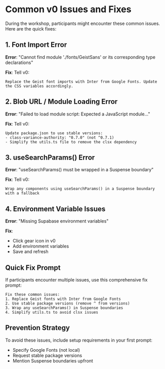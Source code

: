 # Common v0 Issues and Fixes

During the workshop, participants might encounter these common issues. Here are the quick fixes:

## 1. Font Import Error
**Error**: "Cannot find module './fonts/GeistSans' or its corresponding type declarations"

**Fix**: Tell v0:
```
Replace the Geist font imports with Inter from Google Fonts. Update the CSS variables accordingly.
```

## 2. Blob URL / Module Loading Error
**Error**: "Failed to load module script: Expected a JavaScript module..."

**Fix**: Tell v0:
```
Update package.json to use stable versions:
- class-variance-authority: "0.7.0" (not ^0.7.1)
- Simplify the utils.ts file to remove the clsx dependency
```

## 3. useSearchParams() Error
**Error**: "useSearchParams() must be wrapped in a Suspense boundary"

**Fix**: Tell v0:
```
Wrap any components using useSearchParams() in a Suspense boundary with a fallback
```

## 4. Environment Variable Issues
**Error**: "Missing Supabase environment variables"

**Fix**: 
- Click gear icon in v0
- Add environment variables
- Save and refresh

## Quick Fix Prompt
If participants encounter multiple issues, use this comprehensive fix prompt:

```
Fix these common issues:
1. Replace Geist fonts with Inter from Google Fonts
2. Use stable package versions (remove ^ from versions)
3. Wrap any useSearchParams() in Suspense boundaries
4. Simplify utils.ts to avoid clsx issues
```

## Prevention Strategy
To avoid these issues, include setup requirements in your first prompt:
- Specify Google Fonts (not local)
- Request stable package versions
- Mention Suspense boundaries upfront